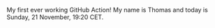 My first ever working GitHub Action!
My name is Thomas and today is Sunday, 21 November, 19:20 CET. 
